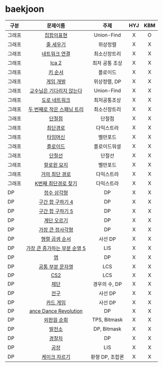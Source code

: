 # baekjoon 
| 구분 | 문제이름 | 주제 | HYJ | KBM
|---|:---:|:---:|:---:|:---:|
| 그래프 | [집합의표현](https://www.acmicpc.net/problem/1717) | Union-Find | X | O |
| 그래프 | [줄 세우기](https://www.acmicpc.net/problem/2252) | 위상정렬 | X | X |
| 그래프 | [네트워크 연결](https://www.acmicpc.net/problem/1922) | 최소신장트리 | X | X |
| 그래프 | [lca 2](https://www.acmicpc.net/problem/11438) | 최저 공통 조상 | X | X |
| 그래프 | [키 순서](https://www.acmicpc.net/problem/2458) | 플로이드 | X | X |
| 그래프 | [게임 개발](https://www.acmicpc.net/problem/1516) | 위상정렬, DP | X | X |
| 그래프 | [교수님은 기다리지 않는다](https://www.acmicpc.net/problem/3830) | Union-Find | X | X |
| 그래프 | [도로 네트워크](https://www.acmicpc.net/problem/3176) | 최저공통조상 | X | X |
| 그래프 | [두 번째로 작은 스패닝 트리](https://www.acmicpc.net/problem/1626) | 최소신장트리 | X | X |
| 그래프 | [단절점](https://www.acmicpc.net/problem/11266) | 단절점 | X | X |
| 그래프 | [최단경로](https://www.acmicpc.net/problem/1753) | 다익스트라 | X | X |
| 그래프 | [타임머신](https://www.acmicpc.net/problem/11657) | 벨만포드 | X | X |
| 그래프 | [플로이드](https://www.acmicpc.net/problem/11404) | 플로이드워셜 | X | X |
| 그래프 | [단절선](https://www.acmicpc.net/problem/11400) | 단절선 | X | X |
| 그래프 | [할로윈 묘지](https://www.acmicpc.net/problem/3860) | 벨만포드 | X | X |
| 그래프 | [거의 최단 경로](https://www.acmicpc.net/problem/5719) | 다익스트라 | X | X |
| 그래프 | [K번째 최단경로 찾기](https://www.acmicpc.net/problem/1854) | 다익스트라 | X | X |
| DP | [정수 삼각형](https://www.acmicpc.net/problem/1932) | DP | X | X |
| DP | [구간 합 구하기 4](https://www.acmicpc.net/problem/11659) | DP | X | X |
| DP | [구간 합 구하기 5](https://www.acmicpc.net/problem/11660) | DP | X | X |
| DP | [계단 오르기](https://www.acmicpc.net/problem/2579) | DP | X | X |
| DP | [가장 큰 정사각형](https://www.acmicpc.net/problem/1915) | DP| X | X |
| DP | [행렬 곱셈 순서](https://www.acmicpc.net/problem/11049) | 사선 DP | X | X |
| DP | [가장 큰 증가하는 부분 순열 5](https://www.acmicpc.net/problem/14003) | LIS | X | X |
| DP | [앱](https://www.acmicpc.net/problem/7579) | DP | X | X |
| DP | [공통 부분 문자열](https://www.acmicpc.net/problem/5582) | LCS | X | X |
| DP | [CS2](https://www.acmicpc.net/problem/9252) | LCS | X | X |
| DP | [제단](https://www.acmicpc.net/problem/5626) | 경우의 수, DP | X | X |
| DP | [전구](https://www.acmicpc.net/problem/2449) | 사선 DP | X | X |
| DP | [카드 게임](https://www.acmicpc.net/problem/11062) | 사선 DP | X | X |
| DP | [ance Dance Revolution](https://www.acmicpc.net/problem/2342) | DP | X | X |
| DP | [외판원 순회](https://www.acmicpc.net/problem/2098) | TPS, Bitmask | X | X |
| DP | [발전소](https://www.acmicpc.net/problem/1102) | DP, Bitmask | X | X |
| DP | [경찰차](https://www.acmicpc.net/problem/2618) | DP | X | X |
| DP | [공장](https://www.acmicpc.net/problem/7578) | LIS | X | X |
| DP | [케이크 자르기](https://www.acmicpc.net/problem/10714) | 환형 DP, 조합론 | X | X |
